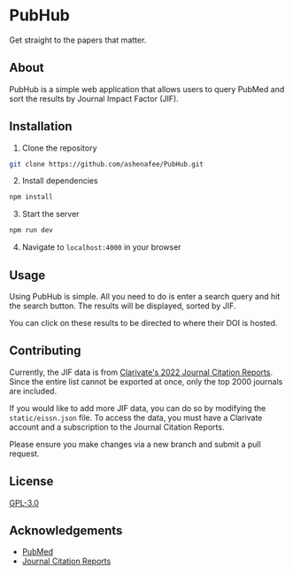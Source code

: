 # PubHub

Get straight to the papers that matter.

## About

PubHub is a simple web application that allows users to query PubMed and sort the results by Journal Impact Factor (JIF).

## Installation

1. Clone the repository

```bash
git clone https://github.com/ashenafee/PubHub.git
```

2. Install dependencies

```bash
npm install
```

3. Start the server

```bash
npm run dev
```

4. Navigate to `localhost:4000` in your browser

## Usage

Using PubHub is simple. All you need to do is enter a search query and hit the search button. The results will be displayed, sorted by JIF.

You can click on these results to be directed to where their DOI is hosted.

## Contributing

Currently, the JIF data is from [Clarivate's 2022 Journal Citation Reports](https://jcr.clarivate.com/jcr/home). Since the entire list cannot be exported at once, only the top 2000 journals are included.

If you would like to add more JIF data, you can do so by modifying the `static/eissn.json` file. To access the data, you must have a Clarivate account and a subscription to the Journal Citation Reports.

Please ensure you make changes via a new branch and submit a pull request.

## License

[GPL-3.0](https://choosealicense.com/licenses/gpl-3.0/)

## Acknowledgements

- [PubMed](https://pubmed.ncbi.nlm.nih.gov/)
- [Journal Citation Reports](https://jcr.clarivate.com/jcr/home)

